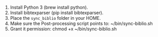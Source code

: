 1. Install Python 3 (brew install python).
2. Install bibtexparser (pip install bibtexparser).
3. Place the `sync_biblio` folder in your HOME.
4. Make sure the Post-processing script points to:
   ~/bin/sync-biblio.sh
5. Grant it permission: chmod +x ~/bin/sync-biblio.sh
